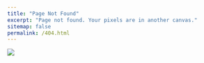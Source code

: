 ```yaml
---
title: "Page Not Found"
excerpt: "Page not found. Your pixels are in another canvas."
sitemap: false
permalink: /404.html
---
```


![](https://img.freepik.com/free-vector/hand-drawn-404-error_23-2147738999.jpg?t=st=1714396677~exp=1714400277~hmac=41dcabc8fcc6467c7cbcffd9dc18de0ce6e25cf10d2fc7332281af4cd0595c86&w=740)
<style>
    img { display : block;
    margin : auto;}
</style>